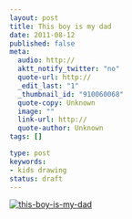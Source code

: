 ```yaml
---
layout: post
title: This boy is my dad
date: 2011-08-12
published: false
meta:
  audio: http://
  aktt_notify_twitter: "no"
  quote-url: http://
  _edit_last: "1"
  _thumbnail_id: "910060068"
  quote-copy: Unknown
  image: ""
  link-url: http://
  quote-author: Unknown
tags: []

type: post
keywords:
- kids drawing
status: draft
---
```



[![](http://media.eick.us/2011/08/this-boy-is-my-dad-500x338.png "this-boy-is-my-dad")](http://media.eick.us/2011/08/this-boy-is-my-dad.png)
